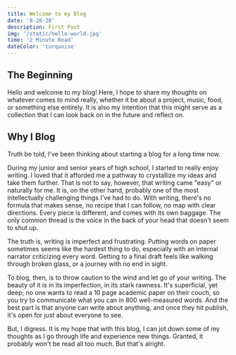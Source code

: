 ```yaml
---
title: Welcome to my Blog
date: '8-28-20'
description: First Post
img: '/static/hello-world.jpg'
time: '2 Minute Read'
dateColor: 'turquoise'
---
```


## The Beginning

Hello and welcome to my blog! Here, I hope to share my thoughts on whatever comes to mind really, whether it be about a project, music, food, or something else entirely. It is also my intention that this might serve as a collection that I can look back on in the future and reflect on.  


## Why I Blog

Truth be told, I've been thinking about starting a blog for a long time now.

During my junior and senior years of high school, I started to really enjoy writing. I loved that it afforded me a pathway to crystallize my ideas and take them further. That is not to say, however, that writing came "easy" or naturally for me. It is, on the other hand, probably one of the most intellectually challenging things I've had to do. With writing, there's no formula that makes sense, no recipe that I can follow, no map with clear directions. Every piece is different, and comes with its own baggage. The only common thread is the voice in the back of your head that doesn't seem to shut up. 

The truth is, writing is imperfect and frustrating. Putting words on paper sometimes seems like the hardest thing to do, especially with an internal narrator criticizing every word. Getting to a final draft feels like walking through broken glass, or a journey with no end in sight.

To blog, then, is to throw caution to the wind and let go of your writing. The beauty of it is in its imperfection, in its stark rawness. It's superficial, yet deep; no one wants to read a 10 page academic paper on their couch, so you try to communicate what you can in 800 well-measured words. And the best part is that anyone can write about anything, and once they hit publish, it's open for just about everyone to see. 

But, I digress. It is my hope that with this blog, I can jot down some of my thoughts as I go through life and experience new things. Granted, it probably won't be read all too much. But that's alright. 
